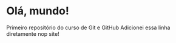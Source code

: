 # Olá, mundo!
 Primeiro repositório do curso de Git e GitHub
 Adicionei essa linha diretamente nop site!
